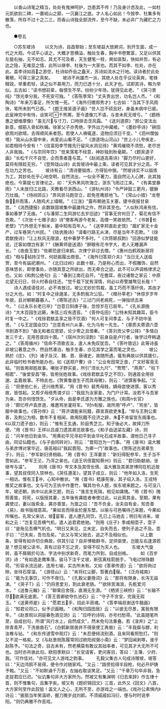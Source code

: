 <!-- { "loadSidebar": true } -->
　　以香山诗笔之精当，处处有鬼神呵护，岂患其不传！乃及身计虑及此，一如杜元凯欲刻二碑，一置岘山之巅，一沉襄江之底。才人名心如此！今按李、杜集多有散落，所存不过十之二三，而香山诗独全部流传，至今不缺，未必非广为藏贮之力也。

　　●卷五

　　○苏东坡诗
　　以文为诗，自昌黎始；至东坡益大放厥词，别开生面，成一代之大观。今试平心读之，大概才思横溢，触处生春，胸中书卷繁富，又足以供其左旋右抽，无不如志。其尤不可及者，天生健笔一枝，爽如哀梨，快如并剪，有必达之隐，无难显之情，此所以继李、杜後为一大家也。而其不如李、杜处，亦在此。盖李诗如高之游空，杜诗如乔岳之矗天，苏诗如流水之行地。读诗者於此处著眼，可得三家之真矣。
　　坡诗不尚雄杰一派，其绝人处在乎议论英爽，笔锋精锐，举重若轻，读之似不甚用力，而力已透十分，此天才也。试即其诗，略为举似。五古如："读书想前辈，每恨生不早。纷纷少年场，犹得见此老。"《哭刁景纯》"馀光幸分我，不死安可独。"《答陈季常》"丈夫贵出世，功名岂人杰。"《和陶诗》"年来万事足，所欠惟一死。"《海外归赠郑秀才》七古如："当其下手风雨快，笔所未到气已吞。"《题王维吴道子画》"世人岂不硕且好，身虽未病中已疲。此叟神完中有恃，谈笑可千熊罴。至今遣像兀不语，与昔未死无增亏。"《题杨惠之塑维摩像》"虽无尺与寸刀，口吻排击含风霜。"《送刘道原》"颜公变法出新意，细筋入骨如秋蝇。徐家父子亦秀绝，字外出力中藏棱。"《墨妙亭诗》"耕田欲雨刈欲晴，去得顺风来者怨。若使人人祷辄遂，造物应须日千变。"《泗州僧伽塔》"我从山水窟中来，尚爱此山看不足。"《游道场山河山》"世上小儿夸疾走，如君相待今安有！"《往富阳李节推先行留风水洞见待》"黄鸡催晓不须愁，老尽世人非我独。"《与宗同年饮》"觉来落笔不经意，神妙独到秋毫颠。"《题吴道子画》"长松千尺不自觉，企而羡者蓬与蒿。"《赵阅道高斋诗》"脚力尽时山更好，莫将有限趁无穷。"《登玲珑山诗》此皆坡诗中最上乘，读者可见其才分之高，不在功力之苦也。
　　坡诗有云："清诗要锻炼，方得铅中银。"然坡诗实不以锻炼为工，其妙处在乎心地空明，自然流出，一似全不著力，面自然沁入心脾，此其独绝也。今第就七言律论之，如："天外黑风吹海立，浙东飞雨过江来。"《有美堂暴雨》"人未放归江北路，天教看尽浙西山。"《游杭州诗》"令严钟鼓三更月，貔貅万灶烟。"《侍祠郊丘》"弄风骄马跑空立，趁免苍鹰掠地飞。"《常山小猎》"龙卷鱼并雨落，人随鸡犬上墙眠。"《江涨》"露布朝驰玉关塞，捷书夜报甘泉宫。"《洮西捷报》此数联固坡集中最雄伟之作，然非其至也。"人似秋鸿来有信，事如春梦了无痕。"《与潘郭二生同游忆去岁旧迹》"官事无穷何日了，菊花有信不吾欺。"《次张十七赠子由》诗"倦客再游今老矣，高僧一笑故依然。"《书普长老壁》"门外想无千斛米，墓中知有百年人。"《送李邦直赴史馆》"属纩家无十金产，过车巷哭六州民。"《陆诜挽诗》"请看行路无从涕，尽是当年不忍欺。"《徐君猷挽诗》"江上秋风无限浪，枕中春梦不多时。"《次蒋颖叔韵》"旧游似梦徒能说，迁客如僧岂有家？"《酬黄师是送酒》"醉眼有花书字大，老人无睡漏声长。"《夜直玉堂》"佐卿恐是归来鹤，次律宁非过去僧。"《惠州白鹤观新居将成》"相与毡持汉节，何妨振履出商音。"《海外归答郑介夫》"当日无人送临贺，至今有庙祀潮州。"《北归过岭》此数十联，乃是称心而出，不假雕饰，自然意味悠长，即使事处，亦随其意之所欲出，而无牵合之迹。此不可以声调格律求之也。又如《和荆公绝句》云："春到江南花自开。"在儋耳，夜过诸黎之家云：中原北望无归日，邻火村舂自往还。"觉千载下犹有深情，何必以奇警雄骜见长哉！"
　　诗人遇成语佳对，必不肯放过。坡公尤妙於剪裁，虽工巧而不落纤佻，其由才分之大也。如："时复中之徐邈圣，无多酌我次公狂。"《赠孙莘老》"休惊岁岁年年貌，且对朝朝暮暮人。"《寄陈述古》"三过门间老病死，一弹指顷去来今。"《过永乐长老已卒》"岂意日斜庚子後，忽惊岁在已辰年。"《孔长源挽诗》"大木百园生远籁，朱弦三叹有遗音。"《答仲屯田》"公特未知其趣耳，臣今时复一中之。"《戏徐君猷孟享之皆不饮酒》"何人可复间季孟，与子不妨中圣贤。"《与王定国会饮》"岂意青州六从事，化为乌有一先生。"《章质夫寄酒六壶书到酒不到》"曲无和者应思郢，论少卑之且借秦。"《答刘贡父李公择》"多情白发三千丈，无用苍皮四十围。"《宿州次刘泾韵》"前身自是卢行者，後学过呼韩退之。"《答周循州》"信命不须歌去汝，逢人未免叹犹吾。"《答叶致远》此等诗虽非坡公著意之作，然自然凑泊，触手生春，亦见其学之富而笔之灵也。
　　坡公熟於《庄》、《列》诸子及汉、魏、晋、唐诸史，故随所遇，辄有典故以供其援引，此非临时检书者所能办也。如《送郑户曹》诗："公业有田常乏食，广文好客竟无毡。"则皆用郑姓故事。嘲张子野买妾，所引"须长九尺"、"莺莺"、"燕燕"、"柱下相君"、"後堂安昌"等，皆用张姓故事。《戏徐君猷孟亨之不饮》，则通首全用徐邈、孟嘉故事。不特此也，《贺黄鲁直生子而其母微》，则云："进馔客争起。"又云："但使伯仁长，还兴络秀家。"用《晋书》裴秀母贱，嫡母尝使进馔，客以秀故，皆惊起。又周ダ母络秀谓ダ曰："我屈为汝家妾，为门户计耳。汝若不与吾家为亲，吾亦何惜馀生。"ダ从命，由是李氏遂为方雅之族也。《和周长官》诗："颇忆呼卢袁彦道，难邀骂坐灌将军。"时有服，故所用"呼卢"、"骂坐"，皆服中故事也。《答孙侔》云："蒋济谓能来阮籍，薛宣真欲吏朱。"侔与王荆公素善，及荆公为相，数年不复相闻，故用阮籍不应济之辟，朱不肯留宣东阁事也。《以双刀遗子由》，则云："惟有王玄通，阶庭秀芝兰。知子後必大，故择刀所便。"用《晋书》王祥以吕虔刀遗其弟览故事也。《和子由送梁左藏》诗，则云："问羊他日到金华。"用黄初平兄寻初平到金华叱石成羊故事，谓他日己寻子由，同证仙籍也。《与子由同转对》，则云："晋阳岂为一门事。"用《唐书》温大雅与弟彦博对掌华近，唐高祖曰"我起晋阳，为卿一门"故事也。《贺陈述古弟章生子》，则云："参军新妇贤相敌。"用《晋书》王浑妻言："新妇得配参军，生子当不啻如此。"参军王沦，乃浑之弟也。《送王巩侄震知蔡州》则云："君归助献纳，坐继岑与温"。
　　则用《唐书》岑文本及其侄长倩、温大雅及其弟彦博同在机近故事，望其叔侄同入禁林也。《哭任遵圣》，望其子成立，则云："他年如入洛，生死一相访。惟有王冲，心知中散状。"用《晋书》嵇康死後，其子绍入洛，王戎特推奖之故事也。文与可为王执中作墨竹，嘱其勿令人题，俟东坡来题之。与可没八年，坡还朝，执中以此来乞题，则云："谁言生死隔，相见如龚隗。"用《晋书》隗照善筮，将死，以版授其妻，五年後有龚姓者奉使过此，以此索其金。至期，果有龚使过，妻以版索金，龚亦善筮，为筮之曰："吾不负金，汝夫自有金，知吾善《易》，故书版措意耳。"果如言而得金於屋东壁。以喻与可邑嘱待己来题，今果如所嘱也。孔常父来访，坡宴客，遣人邀孔同饮，孔已上马驰去；明日有诗来，坡和之云："岂复见吾横气机，遣人追君君绝驰。"则用《庄子》季咸相壶子，壶子曰："是殆见吾横气机也。"明日又来见，立未定，自失而去，使列子追之不及。壶子曰："已失矣，吾勿及矣。"此又与常父驰去，追之不及相似也。
　　以上数条，安得有如许切合典故，供其引证？自非博极群书，足供驱使，岂能左右逢源若是？想见坡公读书，真有过目不忘之资，安得不叹为天人也。
　　东坡大气旋转，虽不屑屑於句法、字法中别求新奇，而笔力所到，自成创格。
　　如《百步洪》诗："有如逸走鹰隼落，骏马下注千丈坡，断弦离柱箭脱手，飞电过隙珠翻荷。"形容水流迅驶，连用七喻，实古所未有。又如《答章传道》云："欲将驹过隙，坐待石穿溜。"《游径山》云："肯将红尘脚，暂著白屦。"《泛舟城南》云："能为无事饮，可作不夜归。"《孔毅父妻挽词》云："那将有限身，长泻无益涕。"《哭子Т》云："仍将恩爱刃，割此衰老肠。""欲除苦海浪，先乾爱河水。"《送鲁元翰》云："聊乘应舍筏，直溯无生源。"《栖贤三峡桥》云："长输不尽，欲满无底窦。"《答王晋卿欲夺仇池石》云："守子不贪宝，完我无瑕玉。"《送黄师是》云："愿君五手，招此半菽魂。"《答李端叔谢送牛戬画》云："知君论将口，似予识画眼。"《和陶归园田居》云："以彼无尽景，寓我有限年。"《赵景贶以洞庭春色酒见饷》云："应呼钓诗钩，亦号扫愁帚。"此虽随笔所至，自成创句，所谓"风行水上，自然成文"，然未免句法重叠。若《浚井》之"上除青青芹，下洗凿凿石"。《白鹤新居凿井不得泉使工再凿》云："丰我粲与醪，利汝椎与钻。"《和东传道雪中观灯》云："未忍便倾浇别酒，且来同看照愁灯。"则又不泥一格矣。又《与赵景贶陈履常同过欧阳叔弼小斋》云："梦回闻剥啄，谁乎赵陈予。"句法之奇，自古未有，然老横莫有敢议其拙率者，可见其才大无所不可也。当时亦共骇此句。欧阳季默曰："长官请客，吏问客目，答曰：'主簿、少府、我。'可作佳对。"亦可见文人游戏之韵事。
　　孔毅父集古人句成诗赠坡，坡答曰："天边鸿鹄不易得，便令作对随家鸡。"又云："路旁拾得半段枪，何必开炉铸予戟。"又云："不如默诵千万首，左抽右取谈笑足。"又云："千章万句卒非我，急走捉君应已迟。"似讥集句非大方家所为。然坡又有集渊明《归去来辞》作五律十首，则不惟集句，且集字矣。坡又有《题织锦回文》三首，此外又《回文》八首，大方家何至作此狡狯！盖文人之心，无所不至，亦游戏之一端也。《戏孙公素惧内》诗云："披扇当年笑温峤，握刀晚岁战刘郎。不须戚戚如冯衍，便与时时说李阳。"则仍典雅不作恶戏。
